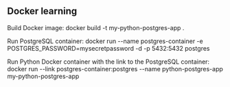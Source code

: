 ## Docker learning  

Build Docker image: docker build -t my-python-postgres-app .

Run PostgreSQL container: docker run --name postgres-container -e POSTGRES_PASSWORD=mysecretpassword -d -p 5432:5432 postgres

Run Python Docker container with the link to the PostgreSQL container: docker run --link postgres-container:postgres --name python-postgres-app my-python-postgres-app


